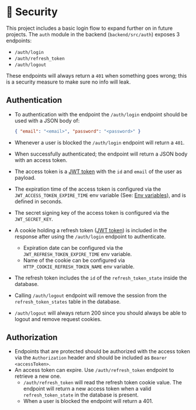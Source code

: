 # 👮 Security

This project includes a basic login flow to expand further on in future projects.
The `auth` module in the backend (`backend/src/auth`) exposes 3 endpoints:

- `/auth/login`
- `/auth/refresh_token`
- `/auth/logout`

These endpoints will always return a `401` when something goes wrong; this is a security measure to make sure no info will leak.

## Authentication

- To authentication with the endpoint the `/auth/login` endpoint should be used with a JSON body of:

  ```json
  { "email": "<email>", "password": "<password>" }
  ```

- Whenever a user is blocked the `/auth/login` endpoint will return a `401`.
- When successfully authenticated; the endpoint will return a JSON body with an access token.
- The access token is a [JWT token](https://jwt.io/introduction) with the `id` and `email` of the user as payload.
- The expiration time of the access token is configured via the `JWT_ACCESS_TOKEN_EXPIRE_TIME` env variable (See: [Env variables](https://github.com/lit-datory/optimus-exercitia#env-variables)), and is defined in seconds.
- The secret signing key of the access token is configured via the `JWT_SECRET_KEY`.
- A cookie holding a refresh token ([JWT token](https://jwt.io/introduction)) is included in the response after using the `/auth/login` endpoint to authenticate.
  - Expiration date can be configured via the `JWT_REFRESH_TOKEN_EXPIRE_TIME` env variable.
  - Name of the cookie can be configured via `HTTP_COOKIE_REFRESH_TOKEN_NAME` env variable.
- The refresh token includes the `id` of the `refresh_token_state` inside the database.
- Calling `/auth/logout` endpoint will remove the session from the `refresh_token_states` table in the database.
- `/auth/logout` will always return 200 since you should always be able to logout and remove request cookies.

## Authorization

- Endpoints that are protected should be authorized with the access token via the `Authorization` header and should be included as `Bearer <accessToken>`.
- An access token can expire. Use `/auth/refresh_token` endpoint to retrieve a new one.
  - `/auth/refresh_token` will read the refresh token cookie value. The endpoint will return a new access token when a valid `refresh_token_state` in the database is present.
  - When a user is blocked the endpoint will return a 401.

